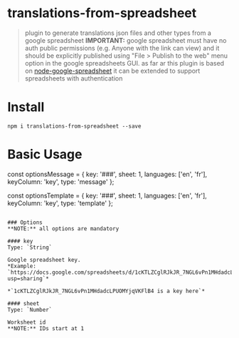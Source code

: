 # translations-from-spreadsheet

> plugin to generate translations json files and other types from a google spreadsheet
> **IMPORTANT:** google spreadsheet must have no auth public permissions (e.g.  Anyone with the link can view)
> and it should be explicitly published using "File > Publish to the web" menu option in the google spreadsheets GUI.
> as far ar this plugin is based on [node-google-spreadsheet](https://github.com/theoephraim/node-google-spreadsheet)
> it can be extended to support spreadsheets with authentication

# Install

```
npm i translations-from-spreadsheet --save
```

# Basic Usage

const optionsMessage = {
  key: '###',
  sheet: 1,
  languages: ['en', 'fr'],
  keyColumn: 'key',
  type: 'message'
};

const optionsTemplate = {
  key: '###',
  sheet: 1,
  languages: ['en', 'fr'],
  keyColumn: 'key',
  type: 'template'
};
```

### Options
**NOTE:** all options are mandatory

#### key
Type: `String`

Google spreadsheet key.  
*Example: `https://docs.google.com/spreadsheets/d/1cKTLZCglRJkJR_7NGL6vPn1MHdadcLPUOMYjqVKFlB4/edit?usp=sharing`*

*`1cKTLZCglRJkJR_7NGL6vPn1MHdadcLPUOMYjqVKFlB4 is a key here`*

#### sheet
Type: `Number`

Worksheet id
**NOTE:** IDs start at 1
